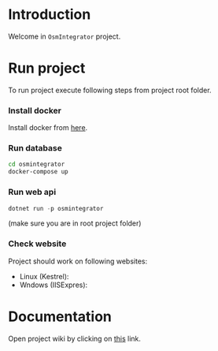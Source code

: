 # Introduction

Welcome in `OsmIntegrator` project.

# Run project

To run project execute following steps from project root folder.

### Install docker

Install docker from [here](https://docs.docker.com/desktop/).

### Run database

```bash
cd osmintegrator
docker-compose up
```

### Run web api

```csharp
dotnet run -p osmintegrator
```

(make sure you are in root project folder)

### Check website

Project should work on following websites:
* Linux (Kestrel): 
* Wndows (IISExpres): 


# Documentation

Open project wiki by clicking on [this](https://github.com/technologiesforaccessibility/osmintegrator-wiki/wiki) link.

